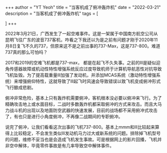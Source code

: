 +++
author = "YT Yeoh"
title = "当客机成了俯冲轰炸机"
date = "2022-03-21"
description = "当客机成了俯冲轰炸机"
tags = [
   
]
+++

2022年3月21日，广西发生了一起空难事件。这是一架属于中国南方航空公司从昆明飞往广东的波音737客机，咋看之下我还以为是之前有问题才刚于2020年11月8日复飞不久的737，但原来这不是之前出事的737-Max，这是737-800。难道737真的那么可怕吗？

2017和2019的空难飞机都是737-max， 都是在起飞不久失事。之前的lll是疑似迎角传感器故障或机动性特性增强系统反应过度导致机师于计算机导航恶性对抗导致飞机坠毁。为了提高载重量lll加强了发动机，并添加MCAS系统（激动特性增强系统）来增强俯仰特性，这就导致了lll起飞时风速会导致错误以致飞机变成俯冲形式飞行酿成悲剧。

俯冲非常危险，基本上只有轰炸机需要俯冲，客机根本没必要以俯冲来飞行。为了精确攻击地上或水面目标，二战时多数轰炸机都采取俯冲的方式来攻击。而且大马力战斗机的出现以及地面防空武器的快速发展，目前的战场都不采用俯冲式攻击了，有也只是进行小角度俯冲，不再像二战期间的专职俯冲。

说完了俯冲，让我们看看这次出事的飞机737-800。基本上mmm和lll比较起来算得上比较稳定，不会发生类似lll发动机马力过大或新系统的问题。排除掉飞机型号的问题，维修不妥当也是会造成飞机发生事故。可是根据网上的影片回播，飞机并非空中解体，毕竟零件事故是有几率导致空中解体事件。

